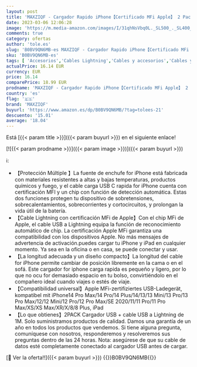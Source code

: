 ```yaml
---
layout: post
title: 'MAXZIQF - Cargador Rapido iPhone【Certificado MFi Apple】 2 Pack 5V/1A Movil Pared USB Enchufe Adaptador y Dos 1M Lightning Cable Replacement ，Carga Rapida USB Compatibile con iPhone 14 13/12/11/XR/XS/X/8/Pad'
date: 2023-03-06 12:06:28
image: 'https://m.media-amazon.com/images/I/31qhNsVbq0L._SL500_._SL400_.jpg'
comments: true
category: ofertas
author: 'tole.es'
slug: 'B0BV9QN6MB-es MAXZIQF - Cargador Rapido iPhone【Certificado MFi Apple】 2...'
sku: 'B0BV9QN6MB-es'
tags: [ 'Accesorios','Cables Lightning','Cables y accesorios','Cables y conectores','Informática','iphone','maxziqf','🇪🇸', ]
actualPrice: 16.14 EUR
currency: EUR
price: 16.14
comparePrice: 18.99 EUR
prodname: 'MAXZIQF - Cargador Rapido iPhone【Certificado MFi Apple】 2 Pack 5V/1A Movil Pared USB Enchufe Adaptador y Dos 1M Lightning Cable Replacement ，Carga Rapida USB Compatibile con iPhone 14 13/12/11/XR/XS/X/8/Pad'
country: 'es'
flag: '🇪🇸'
brand: 'MAXZIQF'
buyurl: 'https://www.amazon.es/dp/B0BV9QN6MB/?tag=tolees-21'
descuento: '15.01'
average: '18.04'
---
```


Está [{{< param title >}}]({{< param buyurl >}}) en el siguiente enlace!

[![{{< param prodname >}}]({{< param image >}})]({{< param buyurl >}})

ℹ️:

- 【Protección Múltiple 】La fuente de enchufe for iPhone está fabricada con materiales resistentes a altas y bajas temperaturas, productos químicos y fuego, y el cable carga USB C rapida for iPhone cuenta con certificación MFI y un chip con función de detección automática. Estas dos funciones protegen tu dispositivo de sobretensiones, sobrecalentamientos, sobrecorrientes y cortocircuitos, y prolongan la vida útil de la batería.
- 【Cable Lightning con certificación MFi de Apple】Con el chip MFi de Apple, el cable USB a Lightning equipa la función de reconocimiento automático de chip. La certificación Apple MFi garantiza una compatibilidad con los dispositivos Apple. No más mensajes de advertencia de activación.puedes cargar tu iPhone y iPad en cualquier momento. Ya sea en la oficina o en casa, se puede conectar y usar.
- 【La longitud adecuada y un diseño compacto】La longitud del cable for iPhone permite cambiar de posición libremente en la cama o en el sofá. Este cargador for iphone carga rapida es pequeño y ligero, por lo que no ocu for demasiado espacio en tu bolso, convirtiéndolo en el compañero ideal cuando viajes o estés de viaje.
- 【Compatibilidad universal】Apple MFi-zertifiziertes USB-Ladegerät, kompatibel mit iPhone14 Pro Max/14 Pro/14 Plus/14/13/13 Mini/13 Pro/13 Pro Max/12/12 Mini/12 Pro/12 Pro Max/SE 2020/11/11 Pro/11 Pro Max/XS/XS Max/XR/X/8/8 Plus, iPad
- 【Lo que obtienes】2PACK Cargador USB + cable USB a Lightning de 1M. Solo suministramos productos de calidad. Damos una garantía de un año en todos los productos que vendemos. Si tiene alguna pregunta, comuníquese con nosotros, responderemos y resolveremos sus preguntas dentro de las 24 horas. Nota: asegúrese de que su cable de datos esté completamente conectado al cargador USB antes de cargar.

[🛒 Ver la oferta!!]({{< param buyurl >}})
{{<world>}}B0BV9QN6MB{{</world>}}
